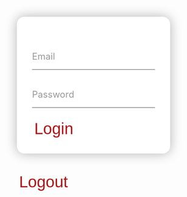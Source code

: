 <div id="loginForm" class="login-container">
  <div class="input-field">
    <input autocomplete="off" id="inputEmail" type="email" required>
    <label>Email</label>
  </div>
  <div class="input-field">
    <input autocomplete="off" id="inputPassword" type="password" required>
    <label>Password</label>
  </div>
  <button class="button1" type="submit" onclick="login()">Login</button>
</div> 

<button id="logoutButton" class="button1" onclick="logout()">Logout</button>




<style>

* {
  box-sizing: border-box;
}

.login-container {
  max-width: 480px;
  margin: 50px auto;
  background: #fff;
  padding: 40px;
  border-radius: 20px;
  box-shadow: 0px 0px 30px rgba(0, 0, 0, 0.3);
}

h2 {
  margin: 0;
  padding: 0 0 30px;
  text-align: center;
  font-size: 40px;
  color: #333;
}

.input-field {
  position: relative;
  margin: 30px 0;
}

.input-field input {
  width: 100%;
  padding: 20px 0;
  border: none;
  border-bottom: 2px solid #999;
  outline: none;
  font-size: 24px;
}

.input-field label {
  position: absolute;
  top: 20px;
  left: 0;
  font-size: 24px;
  color: #999;
  pointer-events: none;
  transition: all 0.5s ease;
}

.input-field input:focus + label, .input-field input:valid + label {
  top: -25px;
  left: 0;
  font-size: 20px;
  color: #ad1616;
}

.button {
  background-color: #ad1616;
  color: white;
  text-align: center;
  transition-duration: 1s;
  cursor: pointer;
}

.button1 {
  background: transparent;
  border: none;
  border-radius: 12px;
  color: #ad1616; 
  font-size: 3em;
}

.button1:hover {
  transition-duration: 1s;
  background-color: #ad1616;
  color: white;
}

</style>


<script>

const username = sessionStorage.getItem("username");
const email = sessionStorage.getItem("email");

if (email == null || email == "" || username == "Guest") {
  document.getElementById("loginForm").style.visibility = "visible";
  document.getElementById("logoutButton").style.visibility = "hidden";
}

else {
  document.getElementById("loginForm").style.visibility = "hidden";
  document.getElementById("logoutButton").style.visibility = "visible";
}

function login() {
  const email = document.getElementById("inputEmail").value;
  const password = document.getElementById("inputPassword").value;

  const url = "https://breadbops.gq/authenticate";
  const getNameUrl = "https://breadbops.gq/api/person/getPersonName"
  
  const options = {
    method: 'POST', 
    mode: 'cors', // no-cors, *cors, same-origin
    cache: 'no-cache', // *default, no-cache, reload, force-cache, only-if-cached
    credentials: 'include', // include, *same-origin, omit
    headers: {
        'Content-Type': 'application/json'
    },
    body: JSON.stringify({
        "email" : email,
        "password" : password
    })
  };




  // fetch(url, options)
  //   .then(response => console.log(response.text()))
  //   .then(result => console.log(result))
  //   .catch(error => console.log('error', error));


  // Fetch JWT
  fetch(url, options)
  .then(response => {
      // trap error response from Web API
      if (!response.ok) {
          const errorMsg = 'Login error: ' + response.status;
          console.log(errorMsg);
          return; 
      }
      // Success!!!
      // Redirect to Database location

      var requestOptions = {
        method: 'GET',
        redirect: 'follow'
      };

      fetch("https://breadbops.gq/api/person/getPersonName?email=" + email, requestOptions)
        .then(response => response.text())
        .then(text => {
          console.log(text);
          sessionStorage.setItem("email", email);
          sessionStorage.setItem("username", text);
          window.location.href = "{{site.baseurl}}/";
        })
        .catch(error => console.log('error', error));
      



  })





  
}

function logout() {
  document.cookie = "jwt=; expires=Thu, 01 Jan 1970 00:00:00 UTC; path=/;";
  sessionStorage.setItem("username", "Guest");
  sessionStorage.setItem("email", null);
  sessionStorage.setItem("token", null);
  window.location.reload();

}




if (sessionStorage.getItem("username") == null) {
  sessionStorage.setItem("username", "Guest");
}


document.getElementById("user").innerHTML = "Hello " + sessionStorage.getItem("username") + "!";



</script>